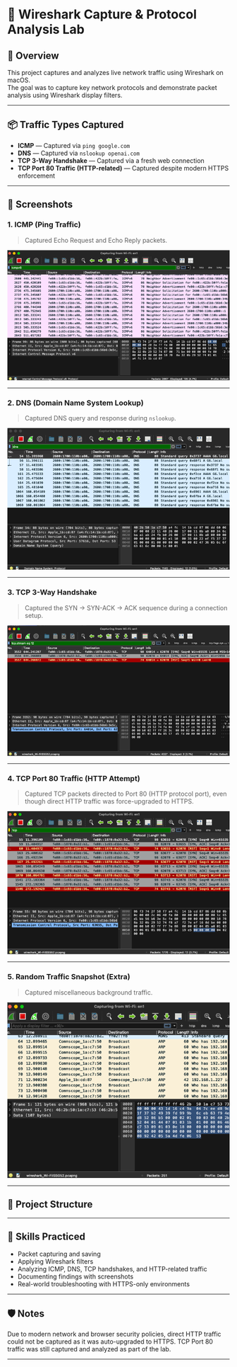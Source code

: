 # 📡 Wireshark Capture & Protocol Analysis Lab

## 📝 Overview
This project captures and analyzes live network traffic using Wireshark on macOS.  
The goal was to capture key network protocols and demonstrate packet analysis using Wireshark display filters.

---

## 📦 Traffic Types Captured

- **ICMP** — Captured via `ping google.com`
- **DNS** — Captured via `nslookup openai.com`
- **TCP 3-Way Handshake** — Captured via a fresh web connection
- **TCP Port 80 Traffic (HTTP-related)** — Captured despite modern HTTPS enforcement

---

## 📸 Screenshots

### 1. ICMP (Ping Traffic)
> Captured Echo Request and Echo Reply packets.

![ICMP Traffic](Screenshots/icmp.png)

---

### 2. DNS (Domain Name System Lookup)
> Captured DNS query and response during `nslookup`.

![DNS Traffic](Screenshots/dns.png)

---

### 3. TCP 3-Way Handshake
> Captured the SYN → SYN-ACK → ACK sequence during a connection setup.

![TCP Handshake](Screenshots/tcp-handshake.png)

---

### 4. TCP Port 80 Traffic (HTTP Attempt)
> Captured TCP packets directed to Port 80 (HTTP protocol port), even though direct HTTP traffic was force-upgraded to HTTPS.

![TCP Port 80 Traffic](Screenshots/Captured%20TCP%20Port%2080%20Traffic%20(HTTP).png)

---

### 5. Random Traffic Snapshot (Extra)
> Captured miscellaneous background traffic.

![Random Traffic](Screenshots/RANDOMTRAFFIC.png)

---

## 📂 Project Structure


---

## 🧠 Skills Practiced

- Packet capturing and saving
- Applying Wireshark filters
- Analyzing ICMP, DNS, TCP handshakes, and HTTP-related traffic
- Documenting findings with screenshots
- Real-world troubleshooting with HTTPS-only environments

---

## 🛡 Notes
Due to modern network and browser security policies, direct HTTP traffic could not be captured as it was auto-upgraded to HTTPS. TCP Port 80 traffic was still captured and analyzed as part of the lab.

---
